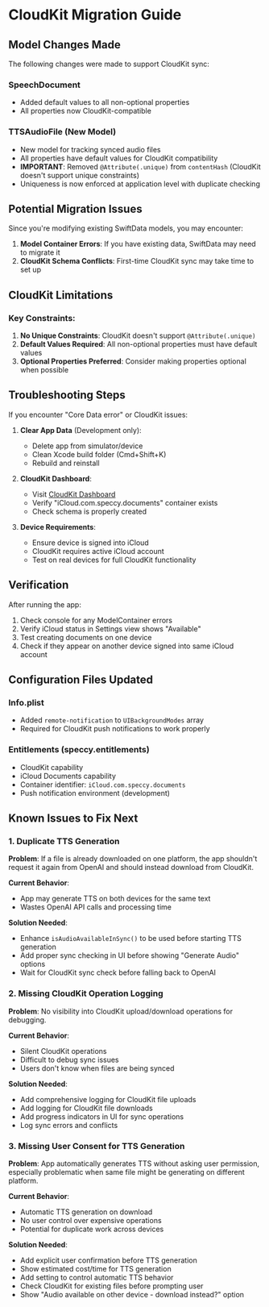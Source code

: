 # CloudKit Migration Guide

## Model Changes Made

The following changes were made to support CloudKit sync:

### SpeechDocument
- Added default values to all non-optional properties
- All properties now CloudKit-compatible

### TTSAudioFile (New Model)
- New model for tracking synced audio files
- All properties have default values for CloudKit compatibility
- **IMPORTANT**: Removed `@Attribute(.unique)` from `contentHash` (CloudKit doesn't support unique constraints)
- Uniqueness is now enforced at application level with duplicate checking

## Potential Migration Issues

Since you're modifying existing SwiftData models, you may encounter:

1. **Model Container Errors**: If you have existing data, SwiftData may need to migrate it
2. **CloudKit Schema Conflicts**: First-time CloudKit sync may take time to set up

## CloudKit Limitations

### Key Constraints:
1. **No Unique Constraints**: CloudKit doesn't support `@Attribute(.unique)`
2. **Default Values Required**: All non-optional properties must have default values
3. **Optional Properties Preferred**: Consider making properties optional when possible

## Troubleshooting Steps

If you encounter "Core Data error" or CloudKit issues:

1. **Clear App Data** (Development only):
   - Delete app from simulator/device
   - Clean Xcode build folder (Cmd+Shift+K)
   - Rebuild and reinstall

2. **CloudKit Dashboard**:
   - Visit [CloudKit Dashboard](https://icloud.developer.apple.com/)
   - Verify "iCloud.com.speccy.documents" container exists
   - Check schema is properly created

3. **Device Requirements**:
   - Ensure device is signed into iCloud
   - CloudKit requires active iCloud account
   - Test on real devices for full CloudKit functionality

## Verification

After running the app:

1. Check console for any ModelContainer errors
2. Verify iCloud status in Settings view shows "Available"
3. Test creating documents on one device
4. Check if they appear on another device signed into same iCloud account

## Configuration Files Updated

### Info.plist
- Added `remote-notification` to `UIBackgroundModes` array
- Required for CloudKit push notifications to work properly

### Entitlements (speccy.entitlements)
- CloudKit capability
- iCloud Documents capability  
- Container identifier: `iCloud.com.speccy.documents`
- Push notification environment (development)

## Known Issues to Fix Next

### 1. Duplicate TTS Generation
**Problem**: If a file is already downloaded on one platform, the app shouldn't request it again from OpenAI and should instead download from CloudKit.

**Current Behavior**: 
- App may generate TTS on both devices for the same text
- Wastes OpenAI API calls and processing time

**Solution Needed**:
- Enhance `isAudioAvailableInSync()` to be used before starting TTS generation
- Add proper sync checking in UI before showing "Generate Audio" options
- Wait for CloudKit sync check before falling back to OpenAI

### 2. Missing CloudKit Operation Logging
**Problem**: No visibility into CloudKit upload/download operations for debugging.

**Current Behavior**:
- Silent CloudKit operations
- Difficult to debug sync issues
- Users don't know when files are being synced

**Solution Needed**:
- Add comprehensive logging for CloudKit file uploads
- Add logging for CloudKit file downloads  
- Add progress indicators in UI for sync operations
- Log sync errors and conflicts

### 3. Missing User Consent for TTS Generation
**Problem**: App automatically generates TTS without asking user permission, especially problematic when same file might be generating on different platform.

**Current Behavior**:
- Automatic TTS generation on download
- No user control over expensive operations
- Potential for duplicate work across devices

**Solution Needed**:
- Add explicit user confirmation before TTS generation
- Show estimated cost/time for TTS generation
- Add setting to control automatic TTS behavior
- Check CloudKit for existing files before prompting user
- Show "Audio available on other device - download instead?" option